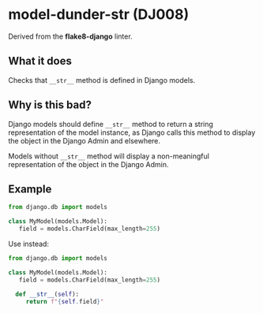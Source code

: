 # model-dunder-str (DJ008)

Derived from the **flake8-django** linter.

## What it does
Checks that `__str__` method is defined in Django models.

## Why is this bad?
Django models should define `__str__` method to return a string representation
of the model instance, as Django calls this method to display the object in
the Django Admin and elsewhere.

Models without `__str__` method will display a non-meaningful representation
of the object in the Django Admin.

## Example
```python
from django.db import models

class MyModel(models.Model):
   field = models.CharField(max_length=255)
```

Use instead:
```python
from django.db import models

class MyModel(models.Model):
   field = models.CharField(max_length=255)

  def __str__(self):
     return f"{self.field}"
```